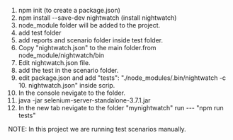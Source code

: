 1. npm init (to create a package.json)
2. npm install --save-dev nightwatch (install nightwatch)
3. node_module folder will be added to the project.
4. add test folder
5. add reports and scenario folder inside test folder.
6. Copy "nightwatch.json" to the main folder.from node_module/nightwatch/bin
7. Edit nightwatch.json file.
8. add the test in the scenario folder.
9. edit package.json  and add "tests": "./node_modules/.bin/nightwatch -c 10. nightwatch.json" inside scrip.
10. In the console nevigate to the folder.
11. java -jar selenium-server-standalone-3.7.1.jar
12. In the new tab nevigate to the folder "mynightwatch" run --- "npm run tests"


NOTE: In this project we are running test scenarios manually.